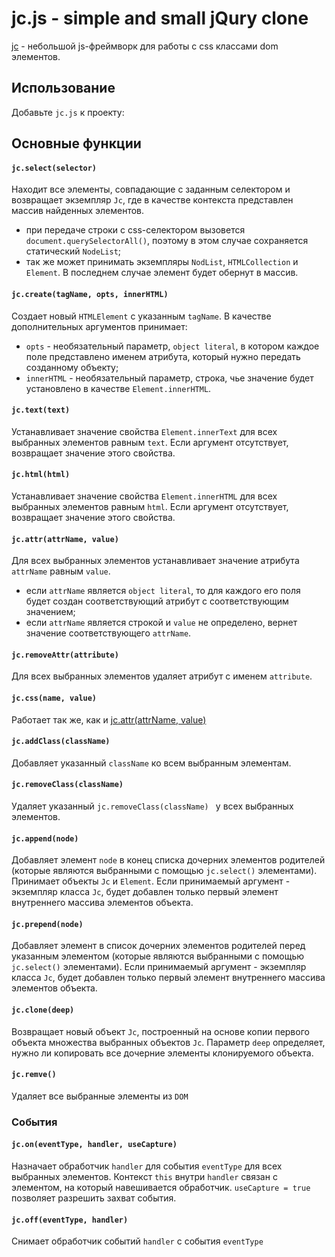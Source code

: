 # jc.js - simple and small jQury clone

[jc](https://github.com/Dischain/jc) - небольшой js-фреймворк для работы с css классами dom элементов.

## Использование

Добавьте ```jc.js``` к проекту: <script type="text/javascript" src="jc.js"></script>

## Основные функции

#### ```jc.select(selector)```

Находит все элементы, совпадающие с заданным селектором и возвращает экземпляр ```Jc```, где в качестве контекста представлен массив найденных элементов. 

* при передаче строки с css-селектором
 вызовется ```document.querySelectorAll()```, поэтому в этом случае сохраняется статический ```NodeList```;
* так же может принимать экземпляры ```NodList```,  ```HTMLCollection``` и ```Element```. В последнем случае элемент будет обернут в массив.

#### ```jc.create(tagName, opts, innerHTML)```

Создает новый ```HTMLElement``` с указанным ```tagName```. В качестве дополнительных аргументов принимает:

* ```opts``` - необязательный параметр, ```object literal```, в котором каждое поле представлено именем атрибута, который нужно передать созданному объекту;
* ```innerHTML``` - необязательный параметр, строка, чье значение будет установлено в качестве ```Element.innerHTML```.

#### ```jc.text(text)```

Устанавливает значение свойства ```Element.innerText``` для всех выбранных элементов равным ```text```. Если аргумент отсутствует, возвращает значение этого свойства.

#### ```jc.html(html)```

Устанавливает значение свойства ```Element.innerHTML``` для всех выбранных элементов равным ```html```. Если аргумент отсутствует, возвращает значение этого свойства.

#### ```jc.attr(attrName, value)```

Для всех выбранных элементов устанавливает значение атрибута ```attrName``` равным ```value```. 

* если ```attrName``` является ```object literal```, то для каждого его поля будет создан соответствующий атрибут с соответствующим значением;
* если ```attrName``` является строкой и ```value``` не определено, вернет значение соответствующего ```attrName```.

#### ```jc.removeAttr(attribute)```

Для всех выбранных элементов удаляет атрибут с именем ```attribute```.

#### ```jc.css(name, value)```

Работает так же, как и [jc.attr(attrName, value)](https://github.com/Dischain/jc/blob/master/README.md#jc.attrattrNamevalue)

#### ```jc.addClass(className) ```

Добавляет указанный ```className``` ко всем выбранным элементам.

#### ```jc.removeClass(className) ```

Удаляет указанный ```jc.removeClass(className) ``` у всех выбранных элементов.

#### ```jc.append(node)```

Добавляет элемент ```node``` в конец списка дочерних элементов родителей (которые являются выбранными с помощью ```jc.select()``` элементами). Принимает объекты ```Jc``` и ```Element```. Если принимаемый аргумент - экземпляр класса ```Jc```, будет добавлен только первый элемент внутреннего массива элементов объекта.

#### ```jc.prepend(node)```

Добавляет элемент в  список дочерних элементов родителей перед указанным элементом (которые являются выбранными с помощью ```jc.select()``` элементами). Если принимаемый аргумент - экземпляр класса ```Jc```, будет добавлен только первый элемент внутреннего массива элементов объекта.

#### ```jc.clone(deep)```

Возвращает новый объект ```Jc```, построенный на основе копии первого объекта множества выбранных объектов ```Jc```. Параметр ```deep``` определяет, нужно ли копировать все дочерние элементы клонируемого объекта.

#### ```jc.remve()```

Удаляет все выбранные элементы из ```DOM```

### События

#### ```jc.on(eventType, handler, useCapture)```

Назначает обработчик ```handler``` для события ```eventType``` для всех выбранных элементов. Контекст ```this``` внутри ```handler``` связан с элементом, на который навешивается обработчик. ```useCapture = true``` позволяет разрешить захват события.

#### ```jc.off(eventType, handler)```

Снимает обработчик событий ```handler``` с события ```eventType```
